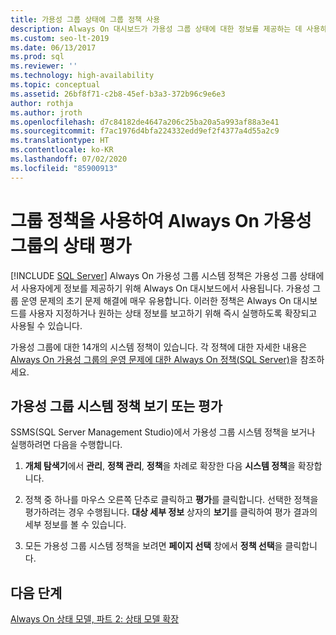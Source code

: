 ```yaml
---
title: 가용성 그룹 상태에 그룹 정책 사용
description: Always On 대시보드가 가용성 그룹 상태에 대한 정보를 제공하는 데 사용하는 그룹 시스템 정책을 보는 방법을 알아봅니다.
ms.custom: seo-lt-2019
ms.date: 06/13/2017
ms.prod: sql
ms.reviewer: ''
ms.technology: high-availability
ms.topic: conceptual
ms.assetid: 26bf8f71-c2b8-45ef-b3a3-372b96c9e6e3
author: rothja
ms.author: jroth
ms.openlocfilehash: d7c84182de4647a206c25ba20a5a993af88a3e41
ms.sourcegitcommit: f7ac1976d4bfa224332edd9ef2f4377a4d55a2c9
ms.translationtype: HT
ms.contentlocale: ko-KR
ms.lasthandoff: 07/02/2020
ms.locfileid: "85900913"
---
```

# <a name="evaluate-health-of-the-always-on-availability-group-using-group-policies"></a>그룹 정책을 사용하여 Always On 가용성 그룹의 상태 평가
[!INCLUDE [SQL Server](../../../includes/applies-to-version/sqlserver.md)]
  Always On 가용성 그룹 시스템 정책은 가용성 그룹 상태에서 사용자에게 정보를 제공하기 위해 Always On 대시보드에서 사용됩니다. 가용성 그룹 운영 문제의 초기 문제 해결에 매우 유용합니다. 이러한 정책은 Always On 대시보드를 사용자 지정하거나 원하는 상태 정보를 보고하기 위해 즉시 실행하도록 확장되고 사용될 수 있습니다.  
  
 가용성 그룹에 대한 14개의 시스템 정책이 있습니다. 각 정책에 대한 자세한 내용은 [Always On 가용성 그룹의 운영 문제에 대한 Always On 정책(SQL Server)](always-on-policies-for-operational-issues-always-on-availability.md)을 참조하세요.  
  
## <a name="view-or-evaluate-availability-groups-system-policies"></a>가용성 그룹 시스템 정책 보기 또는 평가  
 SSMS(SQL Server Management Studio)에서 가용성 그룹 시스템 정책을 보거나 실행하려면 다음을 수행합니다.  
  
1.  **개체 탐색기**에서 **관리**, **정책 관리**, **정책**을 차례로 확장한 다음 **시스템 정책**을 확장합니다.  
  
2.  정책 중 하나를 마우스 오른쪽 단추로 클릭하고 **평가**를 클릭합니다. 선택한 정책을 평가하려는 경우 수행됩니다. **대상 세부 정보** 상자의 **보기**를 클릭하여 평가 결과의 세부 정보를 볼 수 있습니다.  
  
3.  모든 가용성 그룹 시스템 정책을 보려면 **페이지 선택** 창에서 **정책 선택**을 클릭합니다.  
  
## <a name="next-steps"></a>다음 단계  
 [Always On 상태 모델, 파트 2: 상태 모델 확장](https://docs.microsoft.com/archive/blogs/sqlalwayson/the-alwayson-health-model-part-2-extending-the-health-model)   
  
  
